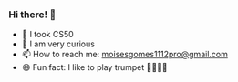 ### Hi there! 👋


- 🌱 I took CS50
- 🤔 I am very curious
- 📫 How to reach me: moisesgomes1112pro@gmail.com
- 😄 Fun fact: I like to play trumpet 🎺🎵🎵🎵
